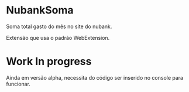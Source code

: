 # NubankSoma

Soma total gasto do mês no site do nubank.

Extensão que usa o padrão WebExtension.

# Work In progress

Ainda em versão alpha, necessita do código ser inserido no console para funcionar.
